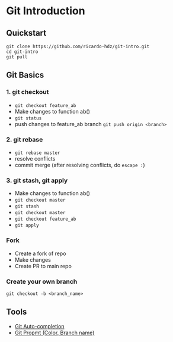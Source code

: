 # Git Introduction

## Quickstart
```
git clone https://github.com/ricardo-hdz/git-intro.git
cd git-intro
git pull
```

## Git Basics

### 1. git checkout <branch>
- `git checkout feature_ab`
- Make changes to function ab()
- `git status`
- push changes to feature_ab branch `git push origin <branch>`

### 2. git rebase <branch>
- `git rebase master`
- resolve conflicts
- commit merge (after resolving conflicts, do `escape :`)

### 3. git stash, git apply
- Make changes to function ab()
- `git checkout master`
- `git stash`
- `git checkout master`
- `git checkout feature_ab`
- `git apply`

### Fork
- Create a fork of repo
- Make changes
- Create PR to main repo

### Create your own branch
`git checkout -b <branch_name>`

## Tools
- [Git Auto-completion](https://git-scm.com/book/en/v1/Git-Basics-Tips-and-Tricks)
- [Git Propmt (Color, Branch name)](https://raw.githubusercontent.com/git/git/master/contrib/completion/git-prompt.sh)